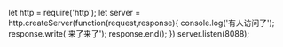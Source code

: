 let http = require('http');
let server = http.createServer(function(request,response){
    console.log('有人访问了');
    response.write('来了来了');
    response.end();
})
server.listen(8088);